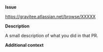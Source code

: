 **Issue**

https://gravitee.atlassian.net/browse/XXXXX

**Description**

A small description of what you did in that PR.

**Additional context**

<!-- Add any other context about the PR here -->
<!-- It can be links to other PRs or docs or drawing -->
<!-- Or reproduction steps in case of bug fix -->

